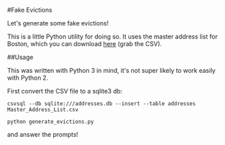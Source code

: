 #Fake Evictions

Let's generate some fake evictions!

This is a little Python utility for doing so. It uses the master address
list for Boston, which you can download
[here](https://data.cityofboston.gov/City-Services/Master-Address-List/t85d-b449)
(grab the CSV).

##Usage

This was written with Python 3 in mind, it's not super likely to work
easily with Python 2.

First convert the CSV file to a sqlite3 db:

```
csvsql --db sqlite:///addresses.db --insert --table addresses Master_Address_List.csv
```

```
python generate_evictions.py
```

and answer the prompts!
